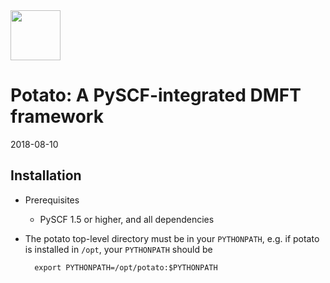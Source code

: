 <div align="left">
  <img src="https://github.com/sunqm/pyscf/blob/master/doc/logo/pyscf-logo.png" height="80px"/>
</div>

Potato: A PySCF-integrated DMFT framework 
=========================================

2018-08-10

Installation
------------

* Prerequisites
    - PySCF 1.5 or higher, and all dependencies 

* The potato top-level directory must be in your `PYTHONPATH`,
  e.g. if potato is installed in `/opt`, your `PYTHONPATH` should be

        export PYTHONPATH=/opt/potato:$PYTHONPATH

